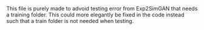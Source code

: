 This file is purely made to advoid testing error from Exp2SimGAN that needs a training folder. This could more elegantly be fixed in the code instead such that a train folder is not needed when testing.
